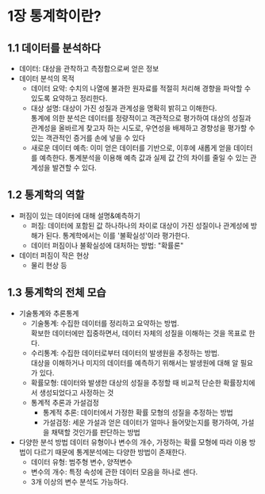 # 1장 통계학이란?
## 1.1 데이터를 분석하다
* 데이터: 대상을 관착하고 측정함으로써 얻은 정보
* 데이터 분석의 목적
  * 데이터 요약: 수치의 나열에 불과한 원자료를 적절히 처리해 경향을 파악할 수 있도록 요약하고 정리한다.
  * 대상 설명: 대상이 가진 성질과 관계성을 명확히 밝히고 이해한다.</br> 통계에 의한 분석은 데이터를 정량적이고 객관적으로 평가하여 대상의 성질과 관계성을 올바르게 찾고자 하는 시도로, 우연성을 배제하고 경향성을 평가할 수 있는 객관적인 증거를 손에 넣을 수 있다
  * 새로운 데이터 예측: 이미 얻은 데이터를 기반으로, 이후에 새롭게 얻을 데이터를 예측한다. 통계분석을 이용해 예측 값과 실제 값 간의 차이를 줄일 수 있는 관계성을 발견할 수 있다.

## 1.2 통계학의 역할
* 퍼짐이 있는 데이터에 대해 설명&예측하기
  * 퍼짐: 데이터에 포함된 값 하나하나의 차이로 대상이 가진 성질이나 관계성에 방해가 된다. 통계학에서는 이를 '불확실성'이라 평가한다.
  * 데이터 퍼짐이나 불확실성에 대처하는 방법: "확률론"
* 데이터 퍼짐이 작은 현상
  * 물리 현상 등
    
## 1.3 통계학의 전체 모습
* 기술통계와 추론통계
  * 기술통계: 수집한 데이터를 정리하고 요약하는 방법.</br> 확보한 데이터에만 집중하면서, 데이터 자체의 성질을 이해하는 것을 목표로 한다.
  * 수리통계: 수집한 데이터로부터 데이터의 발생원을 추정하는 방법. </br> 대상을 이해하거나 미지의 데이터를 예측하기 위해서는 발생원에 대해 알 필요가 있다.
  * 확률모형: 데이터와 발생한 대상의 성질을 추정할 때 비교적 단순한 확률장치에서 생성되었다고 사정하는 것
  * 통계적 추론과 가설검정
    * 통계적 추론: 데이터에서 가정한 확률 모형의 성질을 추정하는 방법
    * 가설검정: 세운 가설과 얻은 데이터가 얼마나 들어맞는지를 평가하여, 가설을 채택할 것인가를 판단하는 방법
* 다양한 분석 방법
데이터 유형이나 변수의 개수, 가정하는 확률 모형에 따라 이용 방법이 다르기 때문에 통계분석에는 다양한 방법이 존재한다.
  * 데이터 유형: 범주형 변수, 양적변수
  * 변수의 개수: 특정 속성에 관한 데이터 모음을 하나로 센다.
  * 3개 이상의 변수 분석도 가능하다.






